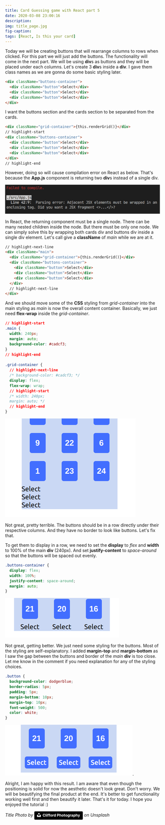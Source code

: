 ```yaml
---
title: Card Guessing game with React part 5
date: 2020-03-08 23:00:16
description:
img: title_page.jpg
fig-caption:
tags: [React, Is this your card]
---
```


Today we will be creating buttons that will rearrange columns to rows when clicked. For this part we will just add the buttons. The functionality will come in the next part.
We will be using **div**s as buttons and they will be placed under each columns. Let's create 3 **div**s inside a **div**. I gave them class names as we are gonna do some basic styling later.

```html
<div className="buttons-container">
  <div className="button">Select</div>
  <div className="button">Select</div>
  <div className="button">Select</div>
</div>
```

I want the buttons section and the cards section to be separated from the cards.

```html
<div className="grid-container">{this.renderGrid()}</div>
// highlight-start
<div className="buttons-container">
  <div className="button">Select</div>
  <div className="button">Select</div>
  <div className="button">Select</div>
</div>
// highlight-end
```

However, doing so will cause compilation error on React as below. That's because the **App.js** component is returning two **div**s instead of a single div.

![Div Wrapper Error](./div_wrapper_error.png)

In React, the returning component must be a single node. There can be many nested children inside the node. But there must be only one node. We can simply solve this by wrapping both cards div and buttons div inside a single div element. Let's call give a **className** of _main_ while we are at it.

```html
// highlight-next-line
<div className="main">
  <div className="grid-container">{this.renderGrid()}</div>
  <div className="buttons-container">
    <div className="button">Select</div>
    <div className="button">Select</div>
    <div className="button">Select</div>
  </div>
  // highlight-next-line
</div>
```

And we should move some of the **CSS** styling from _grid-container_ into the main styling as _main_ is now the overall content container. Basically, we just need **flex-wrap** inside the _grid-container_.

```css
// highlight-start
.main {
  width: 240px;
  margin: auto;
  background-color: #cadcf3;
}
// highlight-end

.grid-container {
  // highlight-next-line
  /* background-color: #cadcf3; */
  display: flex;
  flex-wrap: wrap;
  // highlight-start
  /* width: 240px;
  margin: auto; */
  // highlight-end
}
```

![Misplaced selects](misplaced_select.png)

Not great, pretty terrible. The buttons should be in a row directly under their respective columns. And they have no border to look like buttons. Let's fix that.

To get them to display in a row, we need to set the **display** to _flex_ and **width** to 100% of the main **div** (240px). And set **justify-content** to _space-around_ so that the buttons will be spaced out evenly.

```css
.buttons-container {
  display: flex;
  width: 100%;
  justify-content: space-around;
  margin: auto;
}
```

![Select in a row](./select_in_a_row.png)

Not great, getting better. We just need some styling for the buttons. Most of the styling are self-explanatory. I added **margin-top** and **margin-bottom** as I saw the gap between the buttons and border of the _main_ **div** is too close. Let me know in the comment if you need explanation for any of the styling choices.

```css
.button {
  background-color: dodgerblue;
  border-radius: 5px;
  padding: 5px;
  margin-bottom: 10px;
  margin-top: 10px;
  font-weight: 500;
  color: white;
}
```

![Final buttons](./final_buttons.png).

Alright, I am happy with this result. I am aware that even though the positioning is solid for now the aesthetic doesn't look great. Don't worry. We will be beautifying the final product at the end. It's better to get functionality working well first and then beautify it later. That's it for today. I hope you enjoyed the tutorial :)

_Title Photo by_ <a style="background-color:black;color:white;text-decoration:none;padding:4px 6px;font-family:-apple-system, BlinkMacSystemFont, &quot;San Francisco&quot;, &quot;Helvetica Neue&quot;, Helvetica, Ubuntu, Roboto, Noto, &quot;Segoe UI&quot;, Arial, sans-serif;font-size:12px;font-weight:bold;line-height:1.2;display:inline-block;border-radius:3px" href="https://unsplash.com/@cliffordgatewood?utm_medium=referral&amp;utm_campaign=photographer-credit&amp;utm_content=creditBadge" target="_blank" rel="noopener noreferrer" title="Download free do whatever you want high-resolution photos from Clifford Photography"><span style="display:inline-block;padding:2px 3px"><svg xmlns="http://www.w3.org/2000/svg" style="height:12px;width:auto;position:relative;vertical-align:middle;top:-2px;fill:white" viewBox="0 0 32 32"><title>unsplash-logo</title><path d="M10 9V0h12v9H10zm12 5h10v18H0V14h10v9h12v-9z"></path></svg></span><span style="display:inline-block;padding:2px 3px">Clifford Photography</span></a> _on Unsplash_
